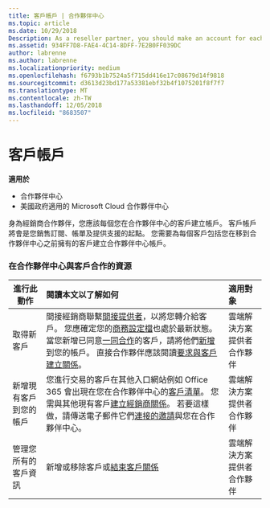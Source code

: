 ```yaml
---
title: 客戶帳戶 | 合作夥伴中心
ms.topic: article
ms.date: 10/29/2018
Description: As a reseller partner, you should make an account for each of your customers in Partner Center. The customer account will be your starting point for selling subscriptions, billing, and providing support.
ms.assetid: 934FF7D8-FAE4-4C14-8DFF-7E2B0FF039DC
author: labrenne
ms.author: labrenne
ms.localizationpriority: medium
ms.openlocfilehash: f6793b1b7524a5f715dd416e17c08679d14f9818
ms.sourcegitcommit: d3613d23bd177a53381ebf32b4f1075201f8f7f7
ms.translationtype: MT
ms.contentlocale: zh-TW
ms.lasthandoff: 12/05/2018
ms.locfileid: "8683507"
---
```

# <a name="customer-accounts"></a>客戶帳戶

**適用於**

-  合作夥伴中心
-  美國政府適用的 Microsoft Cloud 合作夥伴中心


身為經銷商合作夥伴，您應該每個您在合作夥伴中心的客戶建立帳戶。 客戶帳戶將會是您銷售訂閱、帳單及提供支援的起點。 您需要為每個客戶包括您在移到合作夥伴中心之前擁有的客戶建立合作夥伴中心帳戶。

### <a name="resources-for-working-with-your-customers-on-the-partner-center"></a>在合作夥伴中心與客戶合作的資源

|**進行此動作**   |**閱讀本文以了解如何**   |**適用對象**|
|-----------------|:----------------------------|:--------------|
|取得新客戶|間接經銷商聯繫[間接提供者](indirect-reseller-tasks-in-partner-center.md)，以將您轉介給客戶。 您應確定您的[商務設定檔](create-a-marketing-profile.md)也處於最新狀態。 當您新增已同意[一同合作](responding-to-referrals.md)的客戶，請將他們[新增](add-a-new-customer.md)到您的帳戶。 直接合作夥伴應該閱讀[要求與客戶建立關係](request-a-relationship-with-a-customer.md)。|雲端解決方案提供者合作夥伴|
|新增現有客戶到您的帳戶   | 您進行交易的客戶在其他入口網站例如 Office 365 會出現在您在合作夥伴中心的[客戶清單](see-your-customer-list.md)。 您需與其他現有客戶[建立經銷商關係](indirect-reseller-tasks-in-partner-center.md)。 若要這樣做，請傳送電子郵件它們[連接的邀請](responding-to-referrals.md)與您在合作夥伴中心。   | 雲端解決方案提供者合作夥伴   |
|管理您所有的客戶資訊   | 新增或移除客戶或[結束客戶關係](remove-a-relationship.md)|   雲端解決方案提供者合作夥伴 |